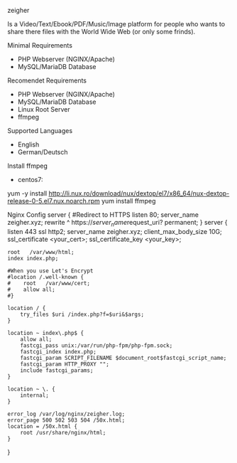 zeigher

  Is a Video/Text/Ebook/PDF/Music/Image platform for people who wants to share there files with the World Wide Web (or only some frinds).
  
Minimal Requirements
  - PHP Webserver (NGINX/Apache)
  - MySQL/MariaDB Database
  
Recomendet Requirements
  - PHP Webserver (NGINX/Apache)
  - MySQL/MariaDB Database
  - Linux Root Server
  - ffmpeg
  
Supported Languages
  - English
  - German/Deutsch

Install ffmpeg 
  - centos7:

  yum -y install http://li.nux.ro/download/nux/dextop/el7/x86_64/nux-dextop-release-0-5.el7.nux.noarch.rpm
  yum install ffmpeg

Nginx Config
server {
    #Redirect to HTTPS
    listen      80;
    server_name zeigher.xyz;
    rewrite     ^   https://$server_name$request_uri? permanent;
}
server {
    listen       443 ssl http2;
    server_name  zeigher.xyz;
    client_max_body_size        10G;
    ssl_certificate <your_cert>;
    ssl_certificate_key <your_key>;

    root   /var/www/html;
    index index.php;

    #When you use Let's Encrypt
    #location /.well-known {
    #    root   /var/www/cert;
    #    allow all;
    #}

    location / {
        try_files $uri /index.php?f=$uri&$args;
    }

    location ~ index\.php$ {
        allow all;
        fastcgi_pass unix:/var/run/php-fpm/php-fpm.sock;
        fastcgi_index index.php;
        fastcgi_param SCRIPT_FILENAME $document_root$fastcgi_script_name;
        fastcgi_param HTTP_PROXY "";
        include fastcgi_params;
    }

    location ~ \. {
        internal;
    }

    error_log /var/log/nginx/zeigher.log;
    error_page 500 502 503 504 /50x.html;
    location = /50x.html {
        root /usr/share/nginx/html;
    }

}
